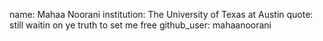 name: Mahaa Noorani
institution: The University of Texas at Austin
quote: still waitin on ye truth to set me free
github_user: mahaanoorani
